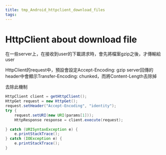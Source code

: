 ```yaml
---
title: tmp_Android_httpclient_download_files
tags:
---
```

HttpClient about download file
===

在一些server上，在接收到user的下載請求時，會先將檔案gzip之後，才傳輸給user

HttpClient的request中，預設會設定Accept-Encoding: gzip
server回傳的header中會顯示Transfer-Encoding: chunked，而將Content-Length去除掉

去除此機制
```java
HttpClient client = getHttpClient();
HttpGet request = new HttpGet();
request.setHeader("Accept-Encoding", "identity");
try {
    request.setURI(new URI(params[1]));
    HttpResponse response = client.execute(request);
 
} catch (URISyntaxException e) {
    e.printStackTrace();
} catch (IOException e) {
    e.printStackTrace();
}
```